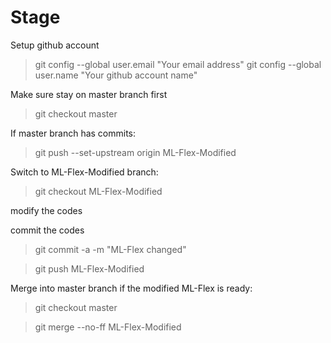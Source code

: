 # Stage

Setup github account
>git config --global user.email "Your email address"
>git config --global user.name "Your github account name"

Make sure stay on master branch first

>git checkout master

If master branch has commits:

>git push --set-upstream origin ML-Flex-Modified

Switch to ML-Flex-Modified branch:

>git checkout ML-Flex-Modified

modify the codes

commit the codes

> git commit -a -m "ML-Flex changed"

> git push ML-Flex-Modified

Merge into master branch if the modified ML-Flex is ready:

>git checkout master

>git merge --no-ff ML-Flex-Modified





